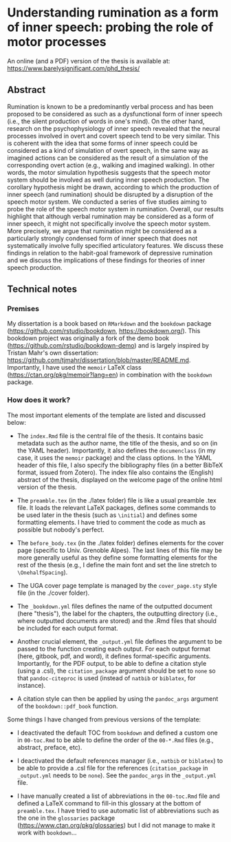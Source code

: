 # Understanding rumination as a form of inner speech: probing the role of motor processes

An online (and a PDF) version of the thesis is available at: https://www.barelysignificant.com/phd_thesis/

## Abstract

Rumination is known to be a predominantly verbal process and has been proposed to be considered as such as a dysfunctional form of inner speech (i.e., the silent production of words in one's mind). On the other hand, research on the psychophysiology of inner speech revealed that the neural processes involved in overt and covert speech tend to be very similar. This is coherent with the idea that some forms of inner speech could be considered as a kind of simulation of overt speech, in the same way as imagined actions can be considered as the result of a simulation of the corresponding overt action (e.g., walking and imagined walking). In other words, the motor simulation hypothesis suggests that the speech motor system should be involved as well during inner speech production. The corollary hypothesis might be drawn, according to which the production of inner speech (and rumination) should be disrupted by a disruption of the speech motor system. We conducted a series of five studies aiming to probe the role of the speech motor system in rumination. Overall, our results highlight that although verbal rumination may be considered as a form of inner speech, it might not specifically involve the speech motor system. More precisely, we argue that rumination might be considered as a particularly strongly condensed form of inner speech that does not systematically involve fully specified articulatory features. We discuss these findings in relation to the habit-goal framework of depressive rumination and we discuss the implications of these findings for theories of inner speech production.

## Technical notes

### Premises

My dissertation is a book based on `RMarkdown` and the `bookdown` package
(<https://github.com/rstudio/bookdown>, <https://bookdown.org/>). This bookdown project was originally a fork of the demo book
(<https://github.com/rstudio/bookdown-demo>) and is largely inspired by Tristan Mahr's own dissertation: <https://github.com/tjmahr/dissertation/blob/master/README.md>. Importantly, I have used the `memoir` LaTeX class (https://ctan.org/pkg/memoir?lang=en) in combination with the `bookdown` package.

### How does it work?

The most important elements of the template are listed and discussed below:

* The `index.Rmd` file is the central file of the thesis. It contains basic metadata such as the author name, the title of the thesis, and so on (in the YAML header). Importantly, it also defines the `documenclass` (in my case, it uses the `memoir` package) and the class options. In the YAML header of this file, I also specify the bibliography files (in a better BibTeX format, issued from Zotero). The index file also contains the (English) abstract of the thesis, displayed on the welcome page of the online html version of the thesis.

* The `preamble.tex` (in the ./latex folder) file is like a usual preamble .tex file. It loads the relevant LaTeX packages, defines some commands to be used later in the thesis (such as `\initial`) and defines some formatting elements. I have tried to comment the code as much as possible but nobody's perfect.

* The `before_body.tex` (in the ./latex folder) defines elements for the cover page (specific to Univ. Grenoble Alpes). The last lines of this file may be more generally useful as they define some formatting elements for the rest of the thesis (e.g., I define the main font and set the line stretch to `\OnehalfSpacing`).

* The UGA cover page template is managed by the `cover_page.sty` style file (in the ./cover folder).

* The `_bookdown.yml` files defines the name of the outputted document (here "thesis"), the label for the chapters, the outputting directory (i.e., where outputted documents are stored) and the .Rmd files that should be included for each output format.

* Another crucial element, the `_output.yml` file defines the argument to be passed to the function creating each output. For each output format (here, gitbook, pdf, and word), it defines format-specific arguments. Importantly, for the PDF output, to be able to define a citation style (using a .csl), the `citation_package` argument should be set to `none` so that `pandoc-citeproc` is used (instead of `natbib` or `biblatex`, for instance).

* A citation style can then be applied by using the `pandoc_args` argument of the `bookdown::pdf_book` function.

Some things I have changed from previous versions of the template:

* I deactivated the default TOC from `bookdown` and defined a custom one in `00-toc.Rmd` to be able to define the order of the `00-*.Rmd` files (e.g., abstract, preface, etc).

* I deactivated the default references manager (i.e., `natbib` or `biblatex`) to be able to provide a .csl file for the references (`citation_package` in `_output.yml` needs to be `none`). See the `pandoc_args` in the `_output.yml` file.

* I have manually created a list of abbreviations in the `00-toc.Rmd` file and defined a LaTeX command to fill-in this glossary at the bottom of `preamble.tex`. I have tried to use automatic list of abbreviations such as the one in the `glossaries` package (https://www.ctan.org/pkg/glossaries) but I did not manage to make it work with `bookdown`...
